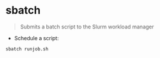 # sbatch

> Submits a batch script to the Slurm workload manager 

- Schedule a script:

`sbatch runjob.sh`
